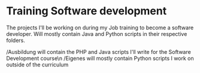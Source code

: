 # Training Software development 
 The projects I'll be working on during my Job training to become a software developer. Will mostly contain Java and Python scripts in their respective folders.

 /Ausbildung will contain the PHP and Java scripts I'll write for the Software Development course\n
 /Eigenes will mostly contain Python scripts I work on outside of the curriculum
